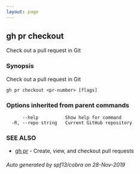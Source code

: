 ```yaml
---
layout: page
---
```


## gh pr checkout

Check out a pull request in Git

### Synopsis

Check out a pull request in Git

```
gh pr checkout <pr-number> [flags]
```

### Options inherited from parent commands

```
      --help          Show help for command
  -R, --repo string   Current GitHub repository
```

### SEE ALSO

* [gh pr](/gh_pr)	 - Create, view, and checkout pull requests

###### Auto generated by spf13/cobra on 28-Nov-2019
